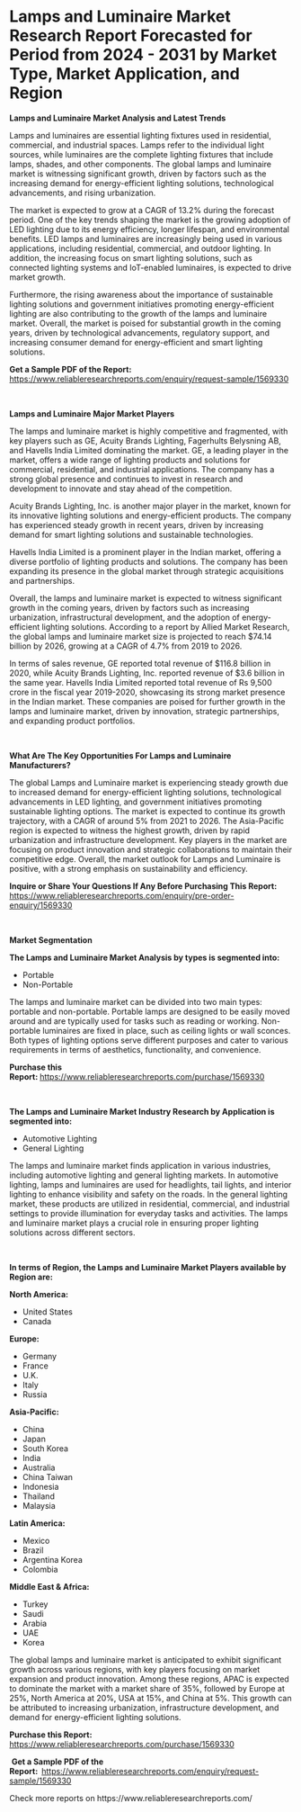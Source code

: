 <p><h1>Lamps and Luminaire Market Research Report Forecasted for Period from 2024 -  2031 by Market Type, Market Application, and Region</h1></p><p><strong>Lamps and Luminaire Market Analysis and Latest Trends</strong></p>
<p><p>Lamps and luminaires are essential lighting fixtures used in residential, commercial, and industrial spaces. Lamps refer to the individual light sources, while luminaires are the complete lighting fixtures that include lamps, shades, and other components. The global lamps and luminaire market is witnessing significant growth, driven by factors such as the increasing demand for energy-efficient lighting solutions, technological advancements, and rising urbanization.</p><p>The market is expected to grow at a CAGR of 13.2% during the forecast period. One of the key trends shaping the market is the growing adoption of LED lighting due to its energy efficiency, longer lifespan, and environmental benefits. LED lamps and luminaires are increasingly being used in various applications, including residential, commercial, and outdoor lighting. In addition, the increasing focus on smart lighting solutions, such as connected lighting systems and IoT-enabled luminaires, is expected to drive market growth.</p><p>Furthermore, the rising awareness about the importance of sustainable lighting solutions and government initiatives promoting energy-efficient lighting are also contributing to the growth of the lamps and luminaire market. Overall, the market is poised for substantial growth in the coming years, driven by technological advancements, regulatory support, and increasing consumer demand for energy-efficient and smart lighting solutions.</p></p>
<p><strong>Get a Sample PDF of the Report:&nbsp;</strong> <a href="https://www.reliableresearchreports.com/enquiry/request-sample/1569330">https://www.reliableresearchreports.com/enquiry/request-sample/1569330</a></p>
<p>&nbsp;</p>
<p><strong>Lamps and Luminaire Major Market Players</strong></p>
<p><p>The lamps and luminaire market is highly competitive and fragmented, with key players such as GE, Acuity Brands Lighting, Fagerhults Belysning AB, and Havells India Limited dominating the market. GE, a leading player in the market, offers a wide range of lighting products and solutions for commercial, residential, and industrial applications. The company has a strong global presence and continues to invest in research and development to innovate and stay ahead of the competition.</p><p>Acuity Brands Lighting, Inc. is another major player in the market, known for its innovative lighting solutions and energy-efficient products. The company has experienced steady growth in recent years, driven by increasing demand for smart lighting solutions and sustainable technologies.</p><p>Havells India Limited is a prominent player in the Indian market, offering a diverse portfolio of lighting products and solutions. The company has been expanding its presence in the global market through strategic acquisitions and partnerships.</p><p>Overall, the lamps and luminaire market is expected to witness significant growth in the coming years, driven by factors such as increasing urbanization, infrastructural development, and the adoption of energy-efficient lighting solutions. According to a report by Allied Market Research, the global lamps and luminaire market size is projected to reach $74.14 billion by 2026, growing at a CAGR of 4.7% from 2019 to 2026.</p><p>In terms of sales revenue, GE reported total revenue of $116.8 billion in 2020, while Acuity Brands Lighting, Inc. reported revenue of $3.6 billion in the same year. Havells India Limited reported total revenue of Rs 9,500 crore in the fiscal year 2019-2020, showcasing its strong market presence in the Indian market. These companies are poised for further growth in the lamps and luminaire market, driven by innovation, strategic partnerships, and expanding product portfolios.</p></p>
<p>&nbsp;</p>
<p><strong>What Are The Key Opportunities For Lamps and Luminaire Manufacturers?</strong></p>
<p><p>The global Lamps and Luminaire market is experiencing steady growth due to increased demand for energy-efficient lighting solutions, technological advancements in LED lighting, and government initiatives promoting sustainable lighting options. The market is expected to continue its growth trajectory, with a CAGR of around 5% from 2021 to 2026. The Asia-Pacific region is expected to witness the highest growth, driven by rapid urbanization and infrastructure development. Key players in the market are focusing on product innovation and strategic collaborations to maintain their competitive edge. Overall, the market outlook for Lamps and Luminaire is positive, with a strong emphasis on sustainability and efficiency.</p></p>
<p><strong>Inquire or Share Your Questions If Any Before Purchasing This Report:</strong> <a href="https://www.reliableresearchreports.com/enquiry/pre-order-enquiry/1569330">https://www.reliableresearchreports.com/enquiry/pre-order-enquiry/1569330</a></p>
<p>&nbsp;</p>
<p><strong>Market Segmentation</strong></p>
<p><strong>The Lamps and Luminaire Market Analysis by types is segmented into:</strong></p>
<p><ul><li>Portable</li><li>Non-Portable</li></ul></p>
<p><p>The lamps and luminaire market can be divided into two main types: portable and non-portable. Portable lamps are designed to be easily moved around and are typically used for tasks such as reading or working. Non-portable luminaires are fixed in place, such as ceiling lights or wall sconces. Both types of lighting options serve different purposes and cater to various requirements in terms of aesthetics, functionality, and convenience.</p></p>
<p><strong>Purchase this Report:&nbsp;</strong><a href="https://www.reliableresearchreports.com/purchase/1569330">https://www.reliableresearchreports.com/purchase/1569330</a></p>
<p>&nbsp;</p>
<p><strong>The Lamps and Luminaire Market Industry Research by Application is segmented into:</strong></p>
<p><ul><li>Automotive Lighting</li><li>General Lighting</li></ul></p>
<p><p>The lamps and luminaire market finds application in various industries, including automotive lighting and general lighting markets. In automotive lighting, lamps and luminaires are used for headlights, tail lights, and interior lighting to enhance visibility and safety on the roads. In the general lighting market, these products are utilized in residential, commercial, and industrial settings to provide illumination for everyday tasks and activities. The lamps and luminaire market plays a crucial role in ensuring proper lighting solutions across different sectors.</p></p>
<p>&nbsp;</p>
<p><strong>In terms of Region, the Lamps and Luminaire Market Players available by Region are:</strong></p>
<p>
    <p> <strong> North America: </strong>
        <ul>
            <li>United States</li>
            <li>Canada</li>
        </ul>
        </p> 
    <p> <strong> Europe: </strong>
        <ul>
            <li>Germany</li>
            <li>France</li>
            <li>U.K.</li>
            <li>Italy</li>
            <li>Russia</li>
        </ul>
        </p> 
    <p> <strong> Asia-Pacific: </strong>
        <ul>
            <li>China</li>
            <li>Japan</li>
            <li>South Korea</li>
            <li>India</li>
            <li>Australia</li>
            <li>China Taiwan</li>
            <li>Indonesia</li>
            <li>Thailand</li>
            <li>Malaysia</li>
        </ul>
        </p> 
    <p> <strong> Latin America: </strong>
        <ul>
            <li>Mexico</li>
            <li>Brazil</li>
            <li>Argentina Korea</li>
            <li>Colombia</li>
        </ul>
        </p> 
    <p> <strong> Middle East & Africa: </strong>
        <ul>
            <li>Turkey</li>
            <li>Saudi</li>
            <li>Arabia</li>
            <li>UAE</li>
            <li>Korea</li>
        </ul>
    </p>
    </p>
<p><p>The global lamps and luminaire market is anticipated to exhibit significant growth across various regions, with key players focusing on market expansion and product innovation. Among these regions, APAC is expected to dominate the market with a market share of 35%, followed by Europe at 25%, North America at 20%, USA at 15%, and China at 5%. This growth can be attributed to increasing urbanization, infrastructure development, and demand for energy-efficient lighting solutions.</p></p>
<p><strong>Purchase this Report: </strong><a href="https://www.reliableresearchreports.com/purchase/1569330">https://www.reliableresearchreports.com/purchase/1569330</a></p>
<p>&nbsp;<strong>Get a Sample PDF of the Report:&nbsp;&nbsp;</strong><a href="https://www.reliableresearchreports.com/enquiry/request-sample/1569330">https://www.reliableresearchreports.com/enquiry/request-sample/1569330</a></p>
<p><strong></strong></p>
<p>Check more reports on https://www.reliableresearchreports.com/</p>